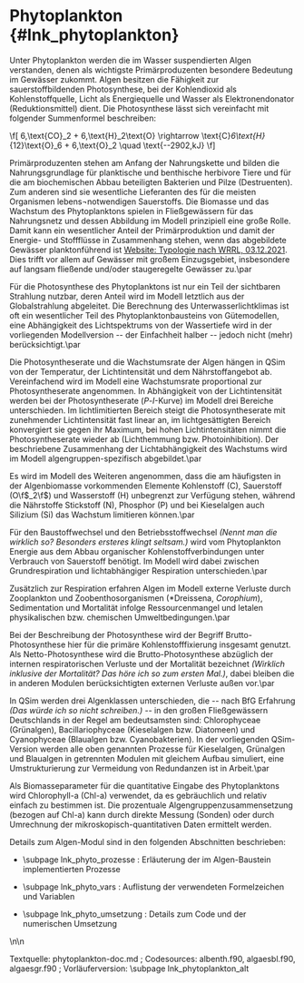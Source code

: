Phytoplankton {#lnk_phytoplankton}
================

Unter Phytoplankton werden die im Wasser suspendierten Algen verstanden, denen 
als wichtigste Primärproduzenten besondere Bedeutung im Gewässer zukommt.  Algen 
besitzen die Fähigkeit zur sauerstoffbildenden Photosynthese, bei der 
Kohlendioxid als Kohlenstoffquelle, Licht als Energiequelle und Wasser als 
Elektronendonator (Reduktionsmittel) dient.  Die Photosynthese lässt sich 
vereinfacht mit folgender Summenformel beschreiben:

\f[
 6\,\text{CO}_2 + 6\,\text{H}_2\text{O} \rightarrow \text{C}_6\text{H}_{12}\text{O}_6 + 6\,\text{O}_2 \quad \text{--2902\,kJ}
\f]

Primärproduzenten stehen am Anfang der Nahrungskette und bilden die 
Nahrungsgrundlage für planktische und benthische herbivore Tiere und für die am 
biochemischen Abbau beteiligten Bakterien und Pilze (Destruenten).  Zum anderen 
sind sie wesentliche Lieferanten des für die meisten Organismen 
lebens¬notwendigen Sauerstoffs.
Die Biomasse und das Wachstum des Phytoplanktons spielen in Fließgewässern für 
das Nahrungsnetz und dessen Abbildung im Modell prinzipiell eine große Rolle. 
Damit kann ein wesentlicher Anteil der Primärproduktion und damit der Energie- 
und Stoffflüsse in Zusammenhang stehen, wenn das abgebildete Gewässer 
planktonführend ist 
<a href="https://www.gewaesser-bewertung.de/index.php?article_id=460&clang=0}{www.gewaesser-bewertung.de"> Website: Typologie nach WRRL, 03.12.2021</a>. 
Dies trifft vor allem auf Gewässer mit großem Einzugsgebiet, insbesondere auf 
langsam fließende und/oder staugeregelte Gewässer zu.\par

Für die Photosynthese des Phytoplanktons ist nur ein Teil der sichtbaren 
Strahlung nutzbar, deren Anteil wird im Modell letztlich aus der Globalstrahlung 
abgeleitet. Die Berechnung des Unterwasserlichtklimas ist oft ein wesentlicher 
Teil des Phytoplanktonbausteins von Gütemodellen, eine Abhängigkeit des 
Lichtspektrums von der Wassertiefe wird in der vorliegenden Modellversion -- der 
Einfachheit halber -- jedoch nicht (mehr) berücksichtigt.\par

Die Photosyntheserate und die Wachstumsrate der Algen hängen in QSim von der 
Temperatur, der Lichtintensität und dem Nährstoffangebot ab. Vereinfachend wird 
im Modell eine Wachstumsrate proportional zur Photosyntheserate angenommen. In 
Abhängigkeit von der Lichtintensität werden bei der Photosyntheserate 
($P$-$I$-Kurve) im Modell drei Bereiche unterschieden. Im lichtlimitierten 
Bereich steigt die Photosyntheserate mit zunehmender Lichtintensität fast linear 
an, im lichtgesättigten Bereich konvergiert sie gegen ihr Maximum, bei hohen 
Lichtintensitäten nimmt die Photosyntheserate wieder ab (Lichthemmung bzw. 
Photoinhibition). Der beschriebene Zusammenhang der Lichtabhängigkeit des 
Wachstums wird im Modell algengruppen-spezifisch abgebildet.\par

Es wird im Modell des Weiteren angenommen, dass die am häufigsten in der 
Algenbiomasse vorkommenden Elemente Kohlenstoff (C), Sauerstoff (O\f$_2\f$) und 
Wasserstoff (H) unbegrenzt zur Verfügung stehen, während die Nährstoffe 
Stickstoff (N), Phosphor (P) und bei Kieselalgen auch Silizium (Si) das Wachstum 
limitieren können.\par

Für den Baustoffwechsel und den Betriebsstoffwechsel *(Nennt man 
die wirklich so? Besonders ersteres klingt seltsam.)* wird vom Phytoplankton 
Energie aus dem Abbau organischer Kohlenstoffverbindungen unter Verbrauch von 
Sauerstoff benötigt. Im Modell wird dabei zwischen Grundrespiration und 
lichtabhängiger Respiration unterschieden.\par

Zusätzlich zur Respiration erfahren Algen im Modell externe Verluste durch 
Zooplankton und Zoobenthosorganismen (*Dreissena, *Corophium*), 
Sedimentation und Mortalität infolge Ressourcenmangel und letalen physikalischen 
bzw. chemischen Umweltbedingungen.\par

Bei der Beschreibung der Photosynthese wird der Begriff Brutto-Photosynthese 
hier für die primäre Kohlenstofffixierung insgesamt genutzt. Als 
Netto-Photosynthese wird die Brutto-Photosynthese abzüglich der internen 
respiratorischen Verluste und der Mortalität bezeichnet 
*(Wirklich inklusive der Mortalität? Das höre ich so zum ersten 
Mal.)*, dabei bleiben die in anderen Modulen berücksichtigten externen Verluste 
außen vor.\par

In QSim werden drei Algenklassen unterschieden, die -- nach BfG Erfahrung 
*(Das würde ich so nicht schreiben.)* -- in den großen 
Fließgewässern Deutschlands in der Regel am bedeutsamsten sind: Chlorophyceae 
(Grünalgen), Bacillariophyceae (Kieselalgen bzw. Diatomeen) und Cyanophyceae 
(Blaualgen bzw. Cyanobakterien). In der vorliegenden QSim-Version werden alle 
oben genannten Prozesse für Kieselalgen, Grünalgen und Blaualgen in getrennten 
Modulen mit gleichem Aufbau simuliert, eine Umstrukturierung zur Vermeidung von 
Redundanzen ist in Arbeit.\par

Als Biomasseparameter für die quantitative Eingabe des Phytoplanktons wird 
Chlorophyll-a (Chl-a) verwendet, da es gebräuchlich und relativ einfach zu 
bestimmen ist. Die prozentuale Algengruppenzusammensetzung (bezogen auf Chl-a) 
kann durch direkte Messung (Sonden) oder durch Umrechnung der 
mikroskopisch-quantitativen Daten ermittelt werden. 

Details zum Algen-Modul sind in den folgenden Abschnitten beschrieben:

- \subpage lnk_phyto_prozesse : Erläuterung der im Algen-Baustein 
implementierten Prozesse 

- \subpage lnk_phyto_vars : Auflistung der verwendeten Formelzeichen und Variablen 

- \subpage lnk_phyto_umsetzung : Details zum Code und der numerischen Umsetzung 

\n\n

Textquelle: phytoplankton-doc.md ; Codesources: albenth.f90, algaesbl.f90,
algaesgr.f90 ; Vorläuferversion: \subpage lnk_phytoplankton_alt

